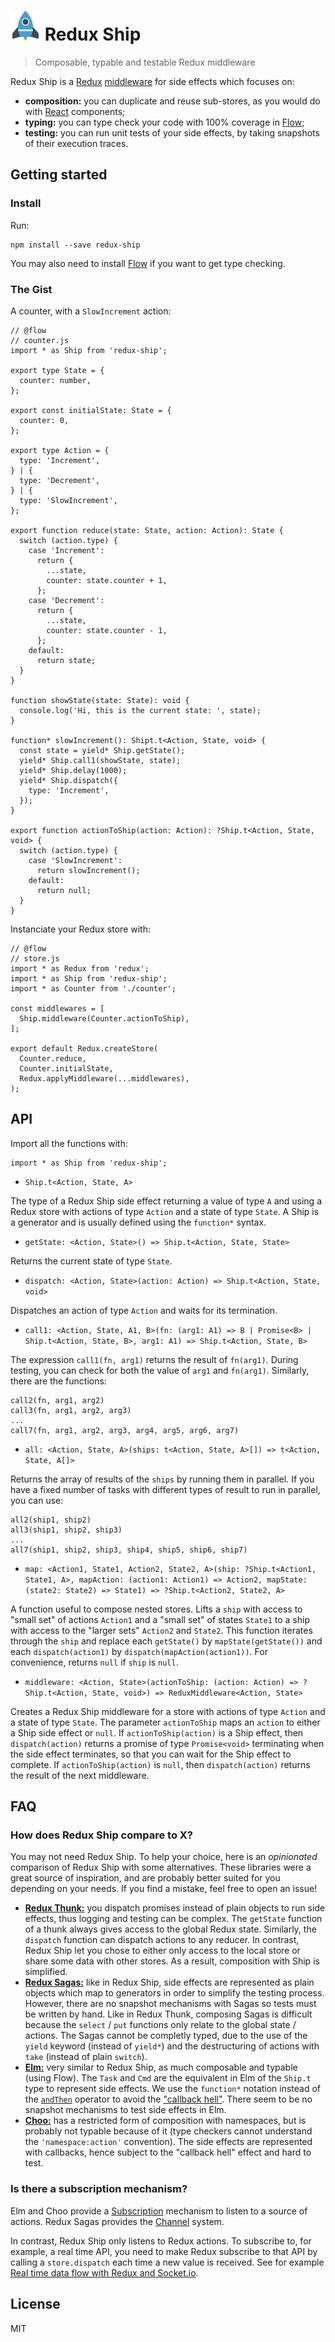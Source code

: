 # ![Logo](https://raw.githubusercontent.com/clarus/icons/master/rocket-48.png) Redux Ship
> Composable, typable and testable Redux middleware

Redux Ship is a [Redux](https://github.com/reactjs/redux) [middleware](http://redux.js.org/docs/advanced/Middleware.html) for side effects which focuses on:

* **composition:** you can duplicate and reuse sub-stores, as you would do with [React](https://facebook.github.io/react/) components;
* **typing:** you can type check your code with 100% coverage in [Flow](https://flowtype.org/);
* **testing:** you can run unit tests of your side effects, by taking snapshots of their execution traces.

## Getting started
### Install
Run:
```
npm install --save redux-ship
```

You may also need to install [Flow](https://flowtype.org/) if you want to get type checking.

### The Gist
A counter, with a `SlowIncrement` action:
```
// @flow
// counter.js
import * as Ship from 'redux-ship';

export type State = {
  counter: number,
};

export const initialState: State = {
  counter: 0,
};

export type Action = {
  type: 'Increment',
} | {
  type: 'Decrement',
} | {
  type: 'SlowIncrement',
};

export function reduce(state: State, action: Action): State {
  switch (action.type) {
    case 'Increment':
      return {
        ...state,
        counter: state.counter + 1,
      };
    case 'Decrement':
      return {
        ...state,
        counter: state.counter - 1,
      };
    default:
      return state;
  }
}

function showState(state: State): void {
  console.log('Hi, this is the current state: ', state);
}

function* slowIncrement(): Shipt.t<Action, State, void> {
  const state = yield* Ship.getState();
  yield* Ship.call1(showState, state);
  yield* Ship.delay(1000);
  yield* Ship.dispatch({
    type: 'Increment',
  });
}

export function actionToShip(action: Action): ?Ship.t<Action, State, void> {
  switch (action.type) {
    case 'SlowIncrement':
      return slowIncrement();
    default:
      return null;
  }
}
```

Instanciate your Redux store with:
```
// @flow
// store.js
import * as Redux from 'redux';
import * as Ship from 'redux-ship';
import * as Counter from './counter';

const middlewares = [
  Ship.middleware(Counter.actionToShip),
];

export default Redux.createStore(
  Counter.reduce,
  Counter.initialState,
  Redux.applyMiddleware(...middlewares),
);
```

## API
Import all the functions with:
```
import * as Ship from 'redux-ship';
```
* `Ship.t<Action, State, A>`

The type of a Redux Ship side effect returning a value of type `A` and using a Redux store with actions of type `Action` and a state of type `State`. A Ship is a generator and is usually defined using the `function*` syntax.

* `getState: <Action, State>() => Ship.t<Action, State, State>`

Returns the current state of type `State`.

* `dispatch: <Action, State>(action: Action) => Ship.t<Action, State, void>`

Dispatches an action of type `Action` and waits for its termination.

* `call1: <Action, State, A1, B>(fn: (arg1: A1) => B | Promise<B> | Ship.t<Action, State, B>, arg1: A1) => Ship.t<Action, State, B>`

The expression `call1(fn, arg1)` returns the result of `fn(arg1)`. During testing, you can check for both the value of `arg1` and `fn(arg1)`. Similarly, there are the functions:
```
call2(fn, arg1, arg2)
call3(fn, arg1, arg2, arg3)
...
call7(fn, arg1, arg2, arg3, arg4, arg5, arg6, arg7)
```

* `all: <Action, State, A>(ships: t<Action, State, A>[]) => t<Action, State, A[]>`

Returns the array of results of the `ships` by running them in parallel. If you have a fixed number of tasks with different types of result to run in parallel, you can use:
```
all2(ship1, ship2)
all3(ship1, ship2, ship3)
...
all7(ship1, ship2, ship3, ship4, ship5, ship6, ship7)
```

* `map: <Action1, State1, Action2, State2, A>(ship: ?Ship.t<Action1, State1, A>, mapAction: (action1: Action1) => Action2, mapState: (state2: State2) => State1) => ?Ship.t<Action2, State2, A>`

A function useful to compose nested stores. Lifts a `ship` with access to "small set" of actions `Action1` and a "small set" of states `State1` to a ship with access to the "larger sets" `Action2` and `State2`. This function iterates through the `ship` and replace each `getState()` by `mapState(getState())` and each `dispatch(action1)` by `dispatch(mapAction(action1))`. For convenience, returns `null` if `ship` is `null`.

* `middleware: <Action, State>(actionToShip: (action: Action) => ?Ship.t<Action, State, void>) => ReduxMiddleware<Action, State>`

Creates a Redux Ship middleware for a store with actions of type `Action` and a state of type `State`. The parameter `actionToShip` maps an `action` to either a Ship side effect or `null`. If `actionToShip(action)` is a Ship effect, then `dispatch(action)` returns a promise of type `Promise<void>` terminating when the side effect terminates, so that you can wait for the Ship effect to complete. If `actionToShip(action)` is `null`, then `dispatch(action)` returns the result of the next middleware.

## FAQ
### How does Redux Ship compare to X?
You may not need Redux Ship. To help your choice, here is an *opinionated* comparison of Redux Ship with some alternatives. These libraries were a great source of inspiration, and are probably better suited for you depending on your needs. If you find a mistake, feel free to open an issue!
* **[Redux Thunk:](https://github.com/gaearon/redux-thunk)**
you dispatch promises instead of plain objects to run side effects, thus logging and testing can be complex. The `getState` function of a thunk always gives access to the global Redux state. Similarly, the `dispatch` function can dispatch actions to any reducer. In contrast, Redux Ship let you chose to either only access to the local store or share some data with other stores. As a result, composition with Ship is simplified.
* **[Redux Sagas:](https://github.com/yelouafi/redux-saga)**
like in Redux Ship, side effects are represented as plain objects which map to generators in order to simplify the testing process. However, there are no snapshot mechanisms with Sagas so tests must be written by hand. Like in Redux Thunk, composing Sagas is difficult because the `select` / `put` functions only relate to the global state / actions. The Sagas cannot be completly typed, due to the use of the `yield` keyword (instead of `yield*`) and the destructuring of actions with `take` (instead of plain `switch`).
* **[Elm:](http://elm-lang.org/)**
very similar to Redux Ship, as much composable and typable (using Flow). The `Task` and `Cmd` are the equivalent in Elm of the `Ship.t` type to represent side effects. We use the `function*` notation instead of the [`andThen`](http://package.elm-lang.org/packages/elm-lang/core/4.0.5/Task#andThen) operator to avoid the ["callback hell"](https://medium.com/@wavded/managing-node-js-callback-hell-1fe03ba8baf#.wt1ga0ocv). There seem to be no snapshot mechanisms to test side effects in Elm.
* **[Choo:](https://github.com/yoshuawuyts/choo)**
has a restricted form of composition with namespaces, but is probably not typable because of it (type checkers cannot understand the `'namespace:action'` convention). The side effects are represented with callbacks, hence subject to the "callback hell" effect and hard to test.

### Is there a subscription mechanism?
Elm and Choo provide a [Subscription](http://www.elm-tutorial.org/en/03-subs-cmds/01-subs.html) mechanism to listen to a source of actions. Redux Sagas provides the [Channel](https://yelouafi.github.io/redux-saga/docs/advanced/Channels.html) system.

In contrast, Redux Ship only listens to Redux actions. To subscribe to, for example, a real time API, you need to make Redux subscribe to that API by calling a `store.dispatch` each time a new value is received. See for example [Real time data flow with Redux and Socket.io](http://spraso.com/real-time-data-flow-with-redux-and-socket-io/).

## License
MIT
